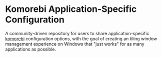 # Komorebi Application-Specific Configuration

A community-driven repository for users to share application-specific
[komorebi](https://github.com/LGUG2Z/komorebi) configuration options, with the
goal of creating an tiling window management experience on Windows that "just
works" for as many applications as possible.
